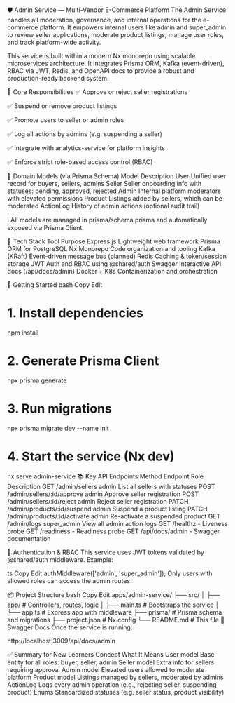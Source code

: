 🛡️ Admin Service — Multi-Vendor E-Commerce Platform
The Admin Service handles all moderation, governance, and internal operations for the e-commerce platform. It empowers internal users like admin and super_admin to review seller applications, moderate product listings, manage user roles, and track platform-wide activity.

This service is built within a modern Nx monorepo using scalable microservices architecture. It integrates Prisma ORM, Kafka (event-driven), RBAC via JWT, Redis, and OpenAPI docs to provide a robust and production-ready backend system.

📌 Core Responsibilities
✅ Approve or reject seller registrations

✅ Suspend or remove product listings

✅ Promote users to seller or admin roles

✅ Log all actions by admins (e.g. suspending a seller)

✅ Integrate with analytics-service for platform insights

✅ Enforce strict role-based access control (RBAC)

🧠 Domain Models (via Prisma Schema)
Model Description
User Unified user record for buyers, sellers, admins
Seller Seller onboarding info with statuses: pending, approved, rejected
Admin Internal platform moderators with elevated permissions
Product Listings added by sellers, which can be moderated
ActionLog History of admin actions (optional audit trail)

ℹ️ All models are managed in prisma/schema.prisma and automatically exposed via Prisma Client.

🧱 Tech Stack
Tool Purpose
Express.js Lightweight web framework
Prisma ORM for PostgreSQL
Nx Monorepo Code organization and tooling
Kafka (KRaft) Event-driven message bus (planned)
Redis Caching & token/session storage
JWT Auth and RBAC using @shared/auth
Swagger Interactive API docs (/api/docs/admin)
Docker + K8s Containerization and orchestration

🚀 Getting Started
bash
Copy
Edit

# 1. Install dependencies

npm install

# 2. Generate Prisma Client

npx prisma generate

# 3. Run migrations

npx prisma migrate dev --name init

# 4. Start the service (Nx dev)

nx serve admin-service
📚 Key API Endpoints
Method Endpoint Role Description
GET /admin/sellers admin List all sellers with statuses
POST /admin/sellers/:id/approve admin Approve seller registration
POST /admin/sellers/:id/reject admin Reject seller registration
PATCH /admin/products/:id/suspend admin Suspend a product listing
PATCH /admin/products/:id/activate admin Re-activate a suspended product
GET /admin/logs super_admin View all admin action logs
GET /healthz - Liveness probe
GET /readiness - Readiness probe
GET /api/docs/admin - Swagger documentation

🔐 Authentication & RBAC
This service uses JWT tokens validated by @shared/auth middleware. Example:

ts
Copy
Edit
authMiddleware(['admin', 'super_admin']);
Only users with allowed roles can access the admin routes.

📦 Project Structure
bash
Copy
Edit
apps/admin-service/
├── src/
│ ├── app/ # Controllers, routes, logic
│ ├── main.ts # Bootstraps the service
│ └── app.ts # Express app with middleware
├── prisma/ # Prisma schema and migrations
├── project.json # Nx config
└── README.md # This file
🧪 Swagger Docs
Once the service is running:

http://localhost:3009/api/docs/admin

✅ Summary for New Learners
Concept What It Means
User model Base entity for all roles: buyer, seller, admin
Seller model Extra info for sellers requiring approval
Admin model Elevated users allowed to moderate platform
Product model Listings managed by sellers, moderated by admins
ActionLog Logs every admin operation (e.g., rejecting seller, suspending product)
Enums Standardized statuses (e.g. seller status, product visibility)
